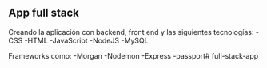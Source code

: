 **App full stack**
----------------------------------------------------------------
Creando la aplicación con backend, front end y las siguientes tecnologías:
-CSS
-HTML
-JavaScript
-NodeJS
-MySQL

Frameworks como:
-Morgan
-Nodemon
-Express
-passport# full-stack-app
